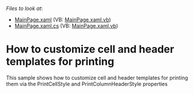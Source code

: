 <!-- default file list -->
*Files to look at*:

* [MainPage.xaml](./CS/MainPage.xaml) (VB: [MainPage.xaml.vb](./VB/MainPage.xaml.vb))
* [MainPage.xaml.cs](./CS/MainPage.xaml.cs) (VB: [MainPage.xaml.vb](./VB/MainPage.xaml.vb))
<!-- default file list end -->
# How to customize cell and header templates for printing


<p>This sample shows how to customize cell and header templates for printing them via the PrintCellStyle and PrintColumnHeaderStyle properties</p>

<br/>


